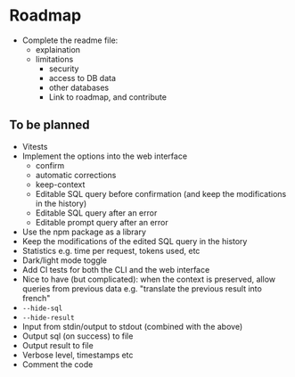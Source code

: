# Roadmap

-   Complete the readme file:
    -   explaination
    -   limitations
        -   security
        -   access to DB data
        -   other databases
        -   Link to roadmap, and contribute

## To be planned

-   Vitests
-   Implement the options into the web interface
    -   confirm
    -   automatic corrections
    -   keep-context
    -   Editable SQL query before confirmation (and keep the modifications in the history)
    -   Editable SQL query after an error
    -   Editable prompt query after an error
-   Use the npm package as a library
-   Keep the modifications of the edited SQL query in the history
-   Statistics e.g. time per request, tokens used, etc
-   Dark/light mode toggle
-   Add CI tests for both the CLI and the web interface
-   Nice to have (but complicated): when the context is preserved, allow queries from previous data e.g. "translate the previous result into french"
-   `--hide-sql`
-   `--hide-result`
-   Input from stdin/output to stdout (combined with the above)
-   Output sql (on success) to file
-   Output result to file
-   Verbose level, timestamps etc
-   Comment the code
